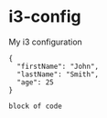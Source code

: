 # i3-config
My i3 configuration


```
{
  "firstName": "John",
  "lastName": "Smith",
  "age": 25
}
```

```
block of code
```
